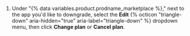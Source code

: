 1. Under "{% data variables.product.prodname_marketplace %}," next to the app you'd like to downgrade, select the **Edit** {% octicon "triangle-down" aria-hidden="true" aria-label="triangle-down" %} dropdown menu, then click **Change plan** or **Cancel plan**.
